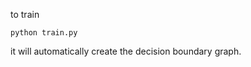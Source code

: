 to train
```commandline
python train.py
```

it will automatically create the decision boundary graph.